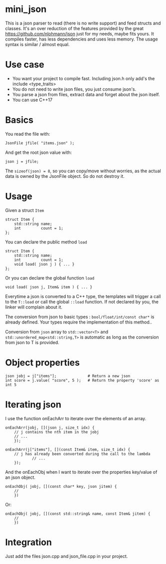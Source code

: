 # mini_json

This is a json parser to read (there is no write support) and feed structs and classes. It's an over reduction of the features provided by the great https://github.com/nlohmann/json just for my needs, maybe fits yours. It compiles faster, has less dependencies and uses less memory. The usage syntax is similar / almost equal.

# Use case

* You want your project to compile fast. Including json.h only add's the include <type_traits>
* You do not need to write json files, you just consume json's.
* You parse a json from files, extract data and forget about the json itself.
* You can use C++17

# Basics

You read the file with:

    JsonFile jfile( "items.json" );

And get the root json value with:

    json j = jfile;

The `sizeof(json) = 8`, so you can copy/move without worries, as the actual data is owned by the JsonFile object. So do not destroy it.

# Usage

Given a struct `Item`

    struct Item {
	    std::string name;
	    int         count = 1;
    };

You can declare the public method `load`

    struct Item {
	    std::string name;
	    int         count = 1;
	    void load( json j ) { ... }
    };

Or you can declare the global function `load`

	void load( json j, Item& item ) { ... }

Everytime a json is converted to a C++ type, the templates will trigger a call to the `T::load` or call the global `::load` function. If not declared by you, the linker will complain about it.

The conversion from json to basic types : `bool/float/int/const char*` is already defined. Your types require the implementation of this method..

Conversion from `json` array to `std::vector<T>` and `std::unordered_map<std::string,T>` is automatic as long as the conversion from json to T is provided.

# Object properties

	json jobj = j["items"];              # Return a new json
	int score = j.value( "score", 5 );   # Return the property 'score' as int 5

# Iterating json

I use the function onEachArr to iterate over the elements of an array.

	onEachArr(jobj, [](json j, size_t idx) {
		// j contains the nth item in the jobj
		// ...
		});

	onEachArr(j["items"], [](const Item& item, size_t idx) {
		// j has already been converted during the call to the lambda
                // ...
		});

And the onEachObj when I want to iterate over the properties key/value of an json object.

	onEachObj( jobj, [](const char* key, json jitem) {
		// 
		})

Or:

	onEachObj( jobj, [](const std::string& name, const Item& jitem) {
		// 
		})

# Integration

Just add the files json.cpp and json_file.cpp in your project.

